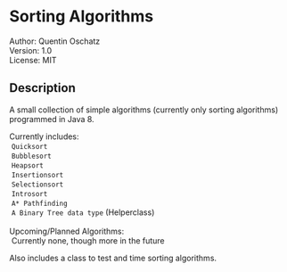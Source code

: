 # Sorting Algorithms
Author: Quentin Oschatz  
Version: 1.0   
License: MIT  

## Description
A small collection of simple algorithms (currently only sorting algorithms) programmed in Java 8.

Currently includes:  
  `Quicksort`  
  `Bubblesort`  
  `Heapsort`  
  `Insertionsort`    
  `Selectionsort`  
  `Introsort`  
  `A* Pathfinding`  
  `A Binary Tree data type` (Helperclass)    
     
Upcoming/Planned Algorithms:    
  Currently none, though more in the future  
    
      
       
       
Also includes a class to test and time sorting algorithms.
